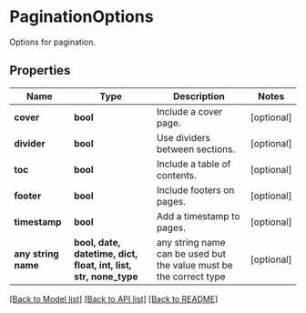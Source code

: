 # PaginationOptions

Options for pagination.

## Properties
Name | Type | Description | Notes
------------ | ------------- | ------------- | -------------
**cover** | **bool** | Include a cover page. | [optional] 
**divider** | **bool** | Use dividers between sections. | [optional] 
**toc** | **bool** | Include a table of contents. | [optional] 
**footer** | **bool** | Include footers on pages. | [optional] 
**timestamp** | **bool** | Add a timestamp to pages. | [optional] 
**any string name** | **bool, date, datetime, dict, float, int, list, str, none_type** | any string name can be used but the value must be the correct type | [optional]

[[Back to Model list]](../README.md#documentation-for-models) [[Back to API list]](../README.md#documentation-for-api-endpoints) [[Back to README]](../README.md)


